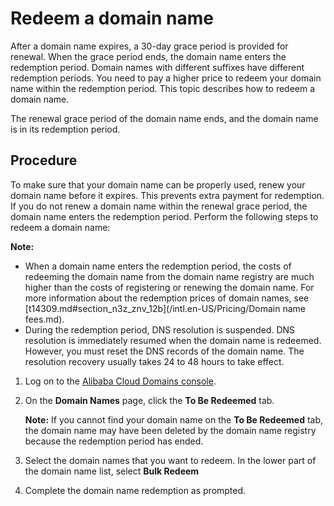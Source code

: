 # Redeem a domain name

After a domain name expires, a 30-day grace period is provided for renewal. When the grace period ends, the domain name enters the redemption period. Domain names with different suffixes have different redemption periods. You need to pay a higher price to redeem your domain name within the redemption period. This topic describes how to redeem a domain name.

The renewal grace period of the domain name ends, and the domain name is in its redemption period.

## Procedure

To make sure that your domain name can be properly used, renew your domain name before it expires. This prevents extra payment for redemption. If you do not renew a domain name within the renewal grace period, the domain name enters the redemption period. Perform the following steps to redeem a domain name:

**Note:**

-   When a domain name enters the redemption period, the costs of redeeming the domain name from the domain name registry are much higher than the costs of registering or renewing the domain name. For more information about the redemption prices of domain names, see [t14309.md\#section\_n3z\_znv\_12b](/intl.en-US/Pricing/Domain name fees.md).
-   During the redemption period, DNS resolution is suspended. DNS resolution is immediately resumed when the domain name is redeemed. However, you must reset the DNS records of the domain name. The resolution recovery usually takes 24 to 48 hours to take effect.

1.  Log on to the [Alibaba Cloud Domains console](https://dc.console.aliyun.com).

2.  On the **Domain Names** page, click the **To Be Redeemed** tab.

    **Note:** If you cannot find your domain name on the **To Be Redeemed** tab, the domain name may have been deleted by the domain name registry because the redemption period has ended.

3.  Select the domain names that you want to redeem. In the lower part of the domain name list, select **Bulk Redeem**

4.  Complete the domain name redemption as prompted.


